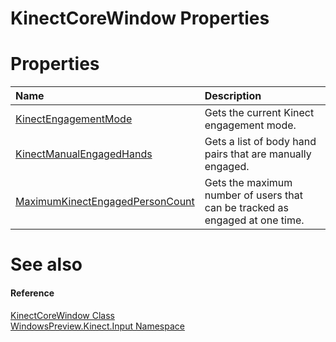 KinectCoreWindow Properties  
===========================  

<span id="publicpropertiesSection"></span>

Properties  
==========  

<table>
<colgroup>
<col width="30%" />
<col width="60%" />
</colgroup>
<thead>
<tr class="header">
<th align="left">Name</th>
<th align="left">Description</th>
</tr>
</thead>
<tbody>
<tr class="odd">
<td align="left"><a href="Properties/KinectEngagementMode.md">KinectEngagementMode</a></td>
<td align="left">Gets the current Kinect engagement mode.</td>
</tr>
<tr class="even">
<td align="left"><a href="Properties/KinectManualEngagedHands.md">KinectManualEngagedHands</a></td>
<td align="left">Gets a list of body hand pairs that are manually engaged.</td>
</tr>
<tr class="odd">
<td align="left"><a href="Properties/MaximumKinectEngagedPerson.md">MaximumKinectEngagedPersonCount</a></td>
<td align="left">Gets the maximum number of users that can be tracked as engaged at one time.</td>
</tr>
</tbody>
</table>

<span id="ID4EI"></span>

See also  
========  

<span id="ID4EK"></span>
#### Reference  

[KinectCoreWindow Class](../KinectCoreWindow_Class.md)  
 [WindowsPreview.Kinect.Input Namespace](../../Kinect.Input.md)  



<!--Please do not edit the data in the comment block below.-->
<!--
TOCTitle : KinectCoreWindow Properties
RLTitle : KinectCoreWindow Properties
KeywordK : KinectCoreWindow class, properties
KeywordA : Properties.T:WindowsPreview.Kinect.Input.KinectCoreWindow
AssetID : Properties.T:WindowsPreview.Kinect.Input.KinectCoreWindow
Locale : en-us
CommunityContent : 1
TargetOS : Windows
TopicType : kbSyntax
DocSet : K4Wv2
ProjType : K4Wv2Proj
Technology : Kinect for Windows
Product : Kinect for Windows SDK v2
productversion : 20
-->
